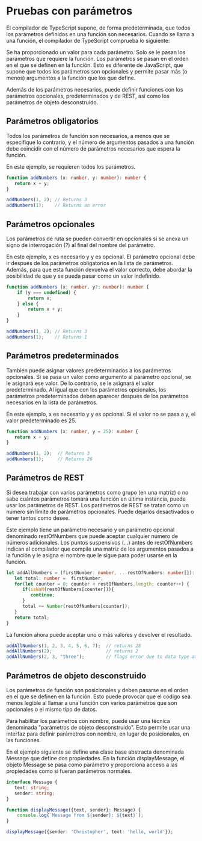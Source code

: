 # Pruebas con parámetros

El compilador de TypeScript supone, de forma predeterminada, que todos los parámetros definidos en una función son necesarios. Cuando se llama a una función, el compilador de TypeScript comprueba lo siguiente:

Se ha proporcionado un valor para cada parámetro.
Solo se le pasan los parámetros que requiere la función.
Los parámetros se pasan en el orden en el que se definen en la función.
Esto es diferente de JavaScript, que supone que todos los parámetros son opcionales y permite pasar más (o menos) argumentos a la función que los que define.

Además de los parámetros necesarios, puede definir funciones con los parámetros opcionales, predeterminados y de REST, así como los parámetros de objeto desconstruido.

## Parámetros obligatorios

Todos los parámetros de función son necesarios, a menos que se especifique lo contrario, y el número de argumentos pasados a una función debe coincidir con el número de parámetros necesarios que espera la función.

En este ejemplo, se requieren todos los parámetros.

```ts
function addNumbers (x: number, y: number): number {
   return x + y;
}

addNumbers(1, 2); // Returns 3
addNumbers(1);    // Returns an error
```

## Parámetros opcionales
Los parámetros de ruta se pueden convertir en opcionales si se anexa un signo de interrogación (?) al final del nombre del parámetro.

En este ejemplo, x es necesario y y es opcional. El parámetro opcional debe ir después de los parámetros obligatorios en la lista de parámetros. Además, para que esta función devuelva el valor correcto, debe abordar la posibilidad de que y se pueda pasar como un valor indefinido.

```ts
function addNumbers (x: number, y?: number): number {
    if (y === undefined) {
        return x;
    } else {
        return x + y;
    }
}

addNumbers(1, 2); // Returns 3
addNumbers(1);    // Returns 1
```

## Parámetros predeterminados
También puede asignar valores predeterminados a los parámetros opcionales. Si se pasa un valor como argumento al parámetro opcional, se le asignará ese valor. De lo contrario, se le asignará el valor predeterminado. Al igual que con los parámetros opcionales, los parámetros predeterminados deben aparecer después de los parámetros necesarios en la lista de parámetros.

En este ejemplo, x es necesario y y es opcional. Si el valor no se pasa a y, el valor predeterminado es 25.

```ts
function addNumbers (x: number, y = 25): number {
   return x + y;
}

addNumbers(1, 2);  // Returns 3
addNumbers(1);     // Returns 26
```

## Parámetros de REST
Si desea trabajar con varios parámetros como grupo (en una matriz) o no sabe cuántos parámetros tomará una función en última instancia, puede usar los parámetros de REST. Los parámetros de REST se tratan como un número sin límite de parámetros opcionales. Puede dejarlos desactivados o tener tantos como desee.

Este ejemplo tiene un parámetro necesario y un parámetro opcional denominado restOfNumbers que puede aceptar cualquier número de números adicionales. Los puntos suspensivos (...) antes de restOfNumbers indican al compilador que compile una matriz de los argumentos pasados a la función y le asigna el nombre que le sigue para poder usarse en la función.

```ts
let addAllNumbers = (firstNumber: number, ...restOfNumbers: number[]): number => {
   let total: number =  firstNumber;
   for(let counter = 0; counter < restOfNumbers.length; counter++) {
      if(isNaN(restOfNumbers[counter])){
         continue;
      }
      total += Number(restOfNumbers[counter]);
   }
   return total;
}
```

La función ahora puede aceptar uno o más valores y devolver el resultado.

```ts
addAllNumbers(1, 2, 3, 4, 5, 6, 7);  // returns 28
addAllNumbers(2);                    // returns 2
addAllNumbers(2, 3, "three");        // flags error due to data type at design time, returns 5
```

## Parámetros de objeto desconstruido
Los parámetros de función son posicionales y deben pasarse en el orden en el que se definen en la función. Esto puede provocar que el código sea menos legible al llamar a una función con varios parámetros que son opcionales o el mismo tipo de datos.

Para habilitar los parámetros con nombre, puede usar una técnica denominada "parámetros de objeto desconstruido". Esto permite usar una interfaz para definir parámetros con nombre, en lugar de posicionales, en las funciones.

En el ejemplo siguiente se define una clase base abstracta denominada Message que define dos propiedades. En la función displayMessage, el objeto Message se pasa como parámetro y proporciona acceso a las propiedades como si fueran parámetros normales.

```ts
interface Message {
   text: string;
   sender: string;
}

function displayMessage({text, sender}: Message) {
    console.log(`Message from ${sender}: ${text}`);
}

displayMessage({sender: 'Christopher', text: 'hello, world'});
```